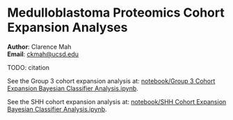 # Medulloblastoma Proteomics Cohort Expansion Analyses

**Author**: Clarence Mah<br>
**Email**: ckmah@ucsd.edu

TODO: citation

See the Group 3 cohort expansion analysis at: [notebook/Group 3 Cohort Expansion Bayesian Classifier Analysis.ipynb](notebooks/Group%203%20Cohort%20Expansion%20Bayesian%20Classifier%20Analysis.ipynb).

See the SHH cohort expansion analysis at: [notebook/SHH Cohort Expansion Bayesian Classifier Analysis.ipynb](notebooks/SHH%20Cohort%20Expansion%20Bayesian%20Classifier%20Analysis.ipynb).
